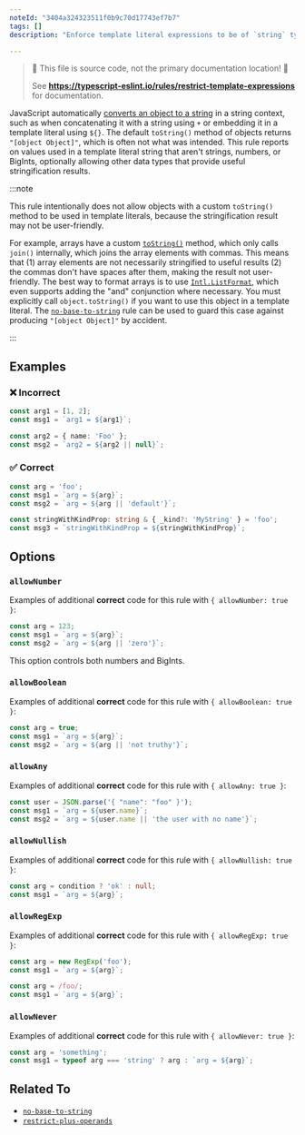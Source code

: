 ```yaml
---
noteId: "3404a324323511f0b9c70d17743ef7b7"
tags: []
description: "Enforce template literal expressions to be of `string` type."

---
```


> 🛑 This file is source code, not the primary documentation location! 🛑
>
> See **https://typescript-eslint.io/rules/restrict-template-expressions** for documentation.

JavaScript automatically [converts an object to a string](https://developer.mozilla.org/en-US/docs/Web/JavaScript/Reference/Global_Objects/String#string_coercion) in a string context, such as when concatenating it with a string using `+` or embedding it in a template literal using `${}`.
The default `toString()` method of objects returns `"[object Object]"`, which is often not what was intended.
This rule reports on values used in a template literal string that aren't strings, numbers, or BigInts, optionally allowing other data types that provide useful stringification results.

:::note

This rule intentionally does not allow objects with a custom `toString()` method to be used in template literals, because the stringification result may not be user-friendly.

For example, arrays have a custom [`toString()`](https://developer.mozilla.org/en-US/docs/Web/JavaScript/Reference/Global_Objects/Array/toString) method, which only calls `join()` internally, which joins the array elements with commas. This means that (1) array elements are not necessarily stringified to useful results (2) the commas don't have spaces after them, making the result not user-friendly. The best way to format arrays is to use [`Intl.ListFormat`](https://developer.mozilla.org/en-US/docs/Web/JavaScript/Reference/Global_Objects/Intl/ListFormat), which even supports adding the "and" conjunction where necessary.
You must explicitly call `object.toString()` if you want to use this object in a template literal.
The [`no-base-to-string`](./no-base-to-string.md) rule can be used to guard this case against producing `"[object Object]"` by accident.

:::

## Examples

<!--tabs-->

### ❌ Incorrect

```ts
const arg1 = [1, 2];
const msg1 = `arg1 = ${arg1}`;

const arg2 = { name: 'Foo' };
const msg2 = `arg2 = ${arg2 || null}`;
```

### ✅ Correct

```ts
const arg = 'foo';
const msg1 = `arg = ${arg}`;
const msg2 = `arg = ${arg || 'default'}`;

const stringWithKindProp: string & { _kind?: 'MyString' } = 'foo';
const msg3 = `stringWithKindProp = ${stringWithKindProp}`;
```

## Options

### `allowNumber`

Examples of additional **correct** code for this rule with `{ allowNumber: true }`:

```ts
const arg = 123;
const msg1 = `arg = ${arg}`;
const msg2 = `arg = ${arg || 'zero'}`;
```

This option controls both numbers and BigInts.

### `allowBoolean`

Examples of additional **correct** code for this rule with `{ allowBoolean: true }`:

```ts
const arg = true;
const msg1 = `arg = ${arg}`;
const msg2 = `arg = ${arg || 'not truthy'}`;
```

### `allowAny`

Examples of additional **correct** code for this rule with `{ allowAny: true }`:

```ts
const user = JSON.parse('{ "name": "foo" }');
const msg1 = `arg = ${user.name}`;
const msg2 = `arg = ${user.name || 'the user with no name'}`;
```

### `allowNullish`

Examples of additional **correct** code for this rule with `{ allowNullish: true }`:

```ts
const arg = condition ? 'ok' : null;
const msg1 = `arg = ${arg}`;
```

### `allowRegExp`

Examples of additional **correct** code for this rule with `{ allowRegExp: true }`:

```ts
const arg = new RegExp('foo');
const msg1 = `arg = ${arg}`;
```

```ts
const arg = /foo/;
const msg1 = `arg = ${arg}`;
```

### `allowNever`

Examples of additional **correct** code for this rule with `{ allowNever: true }`:

```ts
const arg = 'something';
const msg1 = typeof arg === 'string' ? arg : `arg = ${arg}`;
```

## Related To

- [`no-base-to-string`](./no-base-to-string.md)
- [`restrict-plus-operands`](./restrict-plus-operands.md)
